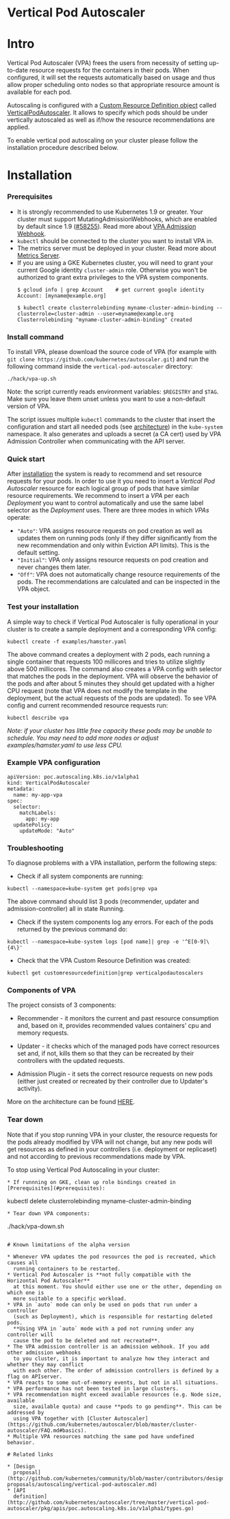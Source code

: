 # Vertical Pod Autoscaler

# Intro

Vertical Pod Autoscaler (VPA) frees the users from necessity of setting
up-to-date resource requests for the containers in their pods.
When configured, it will set the requests automatically based on usage and
thus allow proper scheduling onto nodes so that appropriate resource amount is
available for each pod.

Autoscaling is configured with a
[Custom Resource Definition object](https://kubernetes.io/docs/concepts/api-extension/custom-resources/)
called [VerticalPodAutoscaler](https://github.com/kubernetes/autoscaler/blob/master/vertical-pod-autoscaler/pkg/apis/poc.autoscaling.k8s.io/v1alpha1/types.go).
It allows to specify which pods should be under vertically autoscaled as well as if/how the
resource recommendations are applied.

To enable vertical pod autoscaling on your cluster please follow the installation
procedure described below.


# Installation

### Prerequisites

* It is strongly recommended to use Kubernetes 1.9 or greater.
  Your cluster must support MutatingAdmissionWebhooks, which are enabled by default
  since 1.9 ([#58255](https://github.com/kubernetes/kubernetes/pull/58255)).
  Read more about [VPA Admission Webhook](./admission-controller/README.md#running).
* `kubectl` should be connected to the cluster you want to install VPA in.
* The metrics server must be deployed in your cluster. Read more about [Metrics Server](https://github.com/kubernetes-incubator/metrics-server).
* If you are using a GKE Kubernetes cluster, you will need to grant your current Google
  identity `cluster-admin` role. Otherwise you won't be authorized to grant extra
  privileges to the VPA system components.
  ```console
  $ gcloud info | grep Account    # get current google identity
  Account: [myname@example.org]

  $ kubectl create clusterrolebinding myname-cluster-admin-binding --clusterrole=cluster-admin --user=myname@example.org
  Clusterrolebinding "myname-cluster-admin-binding" created
  ```

### Install command

To install VPA, please download the source code of VPA (for example with `git clone https://github.com/kubernetes/autoscaler.git`)
and run the following command inside the `vertical-pod-autoscaler` directory:

```
./hack/vpa-up.sh
```

Note: the script currently reads environment variables: `$REGISTRY` and `$TAG`.
Make sure you leave them unset unless you want to use a non-default version of VPA.

The script issues multiple `kubectl` commands to the
cluster that insert the configuration and start all needed pods (see
[architecture](http://github.com/kubernetes/community/blob/master/contributors/design-proposals/autoscaling/vertical-pod-autoscaler.md#architecture-overview))
in the `kube-system` namespace. It also generates
and uploads a secret (a CA cert) used by VPA Admission Controller when communicating
with the API server.

### Quick start

After [installation](#installation) the system is ready to recommend and set
resource requests for your pods.
In order to use it you need to insert a *Vertical Pod Autoscaler* resource for
each logical group of pods that have similar resource requirements.
We recommend to insert a *VPA* per each *Deployment* you want to control
automatically and use the same label selector as the *Deployment* uses.
There are three modes in which *VPAs* operate:

* `"Auto"`: VPA assigns resource requests on pod creation as well as updates
  them on running pods (only if they differ significantly from the new
  recommendation and only within Eviction API limits). This is the default setting.
* `"Initial"`: VPA only assigns resource requests on pod creation and never changes them
  later.
* `"Off"`: VPA does not automatically change resource requirements of the pods.
  The recommendations are calculated and can be inspected in the VPA object.

### Test your installation

A simple way to check if Vertical Pod Autoscaler is fully operational in your
cluster is to create a sample deployment and a corresponding VPA config:
```
kubectl create -f examples/hamster.yaml
```

The above command creates a deployment with 2 pods, each running a single container
that requests 100 millicores and tries to utilize slightly above 500 millicores.
The command also creates a VPA config with selector that matches the pods in the deployment.
VPA will observe the behavior of the pods and after about 5 minutes they should get
updated with a higher CPU request
(note that VPA does not modify the template in the deployment, but the actual requests
of the pods are updated). To see VPA config and current recommended resource requests run:
```
kubectl describe vpa
```


*Note: if your cluster has little free capacity these pods may be unable to schedule.
You may need to add more nodes or adjust examples/hamster.yaml to use less CPU.*

### Example VPA configuration

```
apiVersion: poc.autoscaling.k8s.io/v1alpha1
kind: VerticalPodAutoscaler
metadata:
  name: my-app-vpa
spec:
  selector:
    matchLabels:
      app: my-app
  updatePolicy:
    updateMode: "Auto"
```

### Troubleshooting

To diagnose problems with a VPA installation, perform the following steps:

* Check if all system components are running:
```
kubectl --namespace=kube-system get pods|grep vpa
```
The above command should list 3 pods (recommender, updater and admission-controller)
all in state Running.

* Check if the system components log any errors.
For each of the pods returned by the previous command do:
```
kubectl --namespace=kube-system logs [pod name]| grep -e '^E[0-9]\{4\}'
```

* Check that the VPA Custom Resource Definition was created:
```
kubectl get customresourcedefinition|grep verticalpodautoscalers
```

### Components of VPA

The project consists of 3 components:

* Recommender - it monitors the current and past resource consumption and, based on it,
provides recommended values containers' cpu and memory requests.

* Updater - it checks which of the managed pods have correct resources set and, if not,
kills them so that they can be recreated by their controllers with the updated requests.

* Admission Plugin - it sets the correct resource requests on new pods (either just created
or recreated by their controller due to Updater's activity).

More on the architecture can be found [HERE](https://github.com/kubernetes/community/blob/master/contributors/design-proposals/autoscaling/vertical-pod-autoscaler.md).

### Tear down

Note that if you stop running VPA in your cluster, the resource requests
for the pods already modified by VPA will not change, but any new pods
will get resources as defined in your controllers (i.e. deployment or
replicaset) and not according to previous recommendations made by VPA.

To stop using Vertical Pod Autoscaling in your cluster:
```
* If runnning on GKE, clean up role bindings created in [Prerequisites](#prerequisites):
```
kubectl delete clusterrolebinding myname-cluster-admin-binding
```
* Tear down VPA components:
```
./hack/vpa-down.sh
```

# Known limitations of the alpha version

* Whenever VPA updates the pod resources the pod is recreated, which causes all
  running containers to be restarted.
* Vertical Pod Autoscaler is **not fully compatible with the Horizontal Pod Autoscaler**
  at this moment. You should either use one or the other, depending on which one is
  more suitable to a specific workload.
* VPA in `auto` mode can only be used on pods that run under a controller
  (such as Deployment), which is responsible for restarting deleted pods.
  **Using VPA in `auto` mode with a pod not running under any controller will
  cause the pod to be deleted and not recreated**.
* The VPA admission controller is an admission webhook. If you add other admission webhooks
  to you cluster, it is important to analyze how they interact and whether they may conflict
  with each other. The order of admission controllers is defined by a flag on APIserver.
* VPA reacts to some out-of-memory events, but not in all situations.
* VPA performance has not been tested in large clusters.
* VPA recommendation might exceed available resources (e.g. Node size, available
  size, available quota) and cause **pods to go pending**. This can be addressed by
  using VPA together with [Cluster Autoscaler](https://github.com/kubernetes/autoscaler/blob/master/cluster-autoscaler/FAQ.md#basics).
* Multiple VPA resources matching the same pod have undefined behavior.

# Related links

* [Design
  proposal](http://github.com/kubernetes/community/blob/master/contributors/design-proposals/autoscaling/vertical-pod-autoscaler.md)
* [API
  definition](http://github.com/kubernetes/autoscaler/tree/master/vertical-pod-autoscaler/pkg/apis/poc.autoscaling.k8s.io/v1alpha1/types.go)
